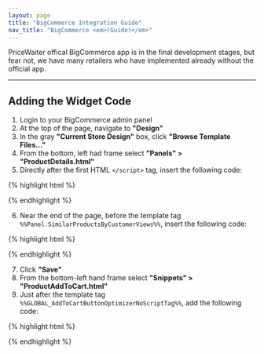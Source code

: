 ```yaml
---
layout: page
title: "BigCommerce Integration Guide"
nav_title: "BigCommerce <em>(Guide)</em>"
---
```


PriceWaiter offical BigCommerce app is in the final development stages, but fear not, we have many retailers who have implemented already without the official app.

* * *

## Adding the Widget Code

1. Login to your BigCommerce admin panel
2. At the top of the page, navigate to __"Design"__
3. In the gray __"Current Store Design"__ box, click __"Browse Template Files..."__
4. From the bottom, left had frame select __"Panels" > "ProductDetails.html"__
5. Directly after the first HTML `</script>` tag, insert the following code:

{% highlight html %}
<!-- Begin PriceWaiter Options -->
<script type="text/javascript">
//<! [CDATA[
var strPrice = "%%GLOBAL_ProductPrice%%";
var addToPage = !document.getElementById('no_pricewaiter');
var PriceWaiterOptions = {
    addToPage: addToPage, // toggle button display
    exit: addToPage, // toggle exit offers popup
    product: {
        sku: '%%GLOBAL_SKU%%',
        name: '%%GLOBAL_ProductName%%',
        price: parseFloat(strPrice.replace(/[$,]+/g, ""))
    },
    button: {
        size: 'lg' // or 'sm'
    },
    onLoad: function() {
        PriceWaiter.setImage(ThumbURLs[0]);
        PriceWaiter.originalOpen = PriceWaiter.open;
        PriceWaiter.open = function() {
            // required options
            var attributesValidated = $('#productDetailsAddToCartForm').validate().form();
            if(!attributesValidated) {
                return false;
            }

            // send all options to pricewaiter
            var requiredElements = $('#productDetailsAddToCartForm').validate().currentElements;
            for(var i=0; i < requiredElements.length; i++) {
                var radioSet = document.getElementsByName(requiredElements[i].name);
                for(var j=0; j < radioSet.length; j++) {
                    if(radioSet[j].checked) {
                        var parentRow = $(radioSet[j]).parents('div.productAttributeRow');
                        var name = parentRow.find('span.name').html().trim().replace(/[:]/, "");
                        var value = $(radioSet[j]).next().html();
                        PriceWaiter.setProductOption(name, value);
                        break;
                    }
                }
            }

            // grab quantity before opening PW lightbox
            var qty = $('#qty_');
            if(qty.length) {
                var basePrice = parseFloat($('em.ProductPrice').html().replace(/[$,]+/g, "").trim());
                PriceWaiter.setPrice(basePrice);
                var qtyNum = parseFloat(qty.val());
                PriceWaiter.setQuantity(qtyNum);
            }

            // actually open pricewaiter window
            PriceWaiter.originalOpen();

        }
    }
};
//]]>
</script>
<!-- End PriceWaiter Options -->
{% endhighlight %}

<ol start="6">
    <li>Near the end of the page, before the template tag <code>%%Panel.SimilarProductsByCustomerViews%%</code>,
insert the following code:</li>
</ol>

{% highlight html %}
<!-- Begin PriceWaiter Script Include -->
<script src="https://widget.pricewaiter.com/script/<your api key here>.js" async></script>
<!-- End PriceWaiter Script Include -->
{% endhighlight %}

<ol start="7">
    <li>Click <strong>"Save"</strong></li>
    <li>From the bottom-left hand frame select <strong>"Snippets" > "ProductAddToCart.html"</strong></li>
    <li>Just after the template tag <code>%%GLOBAL_AddToCartButtonOptimizerNoScriptTag%%</code>, add the following
    code:</li>
</ol>

{% highlight html %}
<!-- Begin PriceWaiter Widget Button -->
<div>
    <span id="pricewaiter"></span>
</div>
<!-- End PriceWaiter Widget Button -->
{% endhighlight %}
